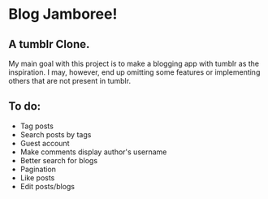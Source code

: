 # Blog Jamboree!

## A tumblr Clone.

My main goal with this project is to make a blogging app  with tumblr as the inspiration.
I may, however, end up omitting some features or implementing others that are not present in tumblr.

## To do:

* Tag posts
* Search posts by tags
* Guest account
* Make comments display author's username
* Better search for blogs
* Pagination
* Like posts
* Edit posts/blogs